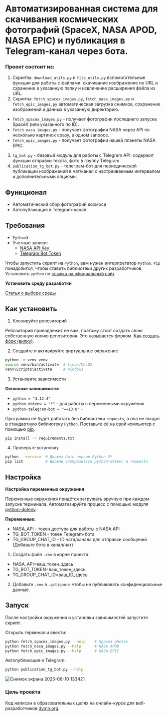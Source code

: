 # Автоматизированная система для скачивания космических фотографий (SpaceX, NASA APOD, NASA EPIC) и публикация в Telegram-канал через бота.
### Проект состоит из:
1. Скрипты: `download_utils.py` и `file_utils.py` вспомогательные функции для работы с файлами: скачивание изображение по URL и схранение в указанную папку и извлечение расширения файла из URL.
2. Скрипты: `fetch_spacex_images.py`, `fetch_nasa_images.py` и `fetch_epic_images.py` автоматическая загрузка снимков, сохранение изображений и данных в указанную директорию.
- `fetch_spacex_images.py` - получает фотографии последнего запуска SpaceX (или указанного по ID).
- `fetch_nasa_images.py` - получает фотографии NASA через API по несколько картинок сразу, в одном запросе.
- `fetch_epic_images.py` - получает фотографии нашей планеты NASA EPIC.
3. `tg_bot.py` - базовый модуль для работы с Telegram API: содержит функции отправки текста, фото в группу Telegram.
4. `publication_tg_bot.py` - телеграм-бот для периодической публикации изображений в чат/канал с настраиваемым интервалом и дополнительными опциями.

## Функционал
- Автоматический сбор фотографий космоса
- Автопубликация в Telegram-канал


## Требования
- `Python3`
- Учетные записи:
    - [NASA API Key](https://api.nasa.gov/)
    - [Telegram Bot Token](https://way23.ru/регистрация-бота-в-telegram.html)

Чтобы запустить скрипт на `Python`, вам нужен интерпретатор `Python`. `Pip` понадобится, чтобы ставить библиотеки других разработчиков.
Установить `python` по [ссылка на официальный сайт](https://www.python.org/).

**Установить среду разработки**

[Статья о выборе среды](https://tproger.ru/articles/python-ide)

## Как установить
1. Клонируйте репозиторий

Репозиторий принадлежит не вам, поэтому стоит создать свою собственную копию репозитория. Это называется форком. [Как создать форк (вилку)](https://docs.github.com/ru/pull-requests/collaborating-with-pull-requests/working-with-forks/fork-a-repo).

2. Создайте и активируйте виртуальное окружение

```bash
python -m venv venv
source venv/bin/activate  # Linux/MacOS
venv\Scripts\activate     # Windows
```

3. Установите зависимости

**Основные зависимости:**
- `python = "3.12.4"`
- `python-dotenv = "*"` - для работы с переменными окружения
- `python-telegram-bot = "==13.0"` - 

Программа не будет работать без библиотеки `requests`, а она не входит в стандартную библиотеку `Python`. Поставьте её на свой компьютер с помощью [pip](https://dvmn.org/encyclopedia/pip/pip_basic_usage/).

```bash
pip install -r requirements.txt
```

4. Проверьте установку
```bash
python --version  # Должна быть версия Python 3*
pip list          # Должны отобразиться python-dotenv и requests
```

## Настройка

**Настройка переменных окружения**

Переменные окружения придётся загружать вручную при каждом запуске терминала. Автоматизируйте процесс с помощью модуля [python-dotenv](https://pypi.org/project/python-dotenv/0.9.1/).

**Переменные:**
- NASA_API - токен доступа для работы с NASA API
- TG_BOT_TOKEN - токен Telegram-бота
- TG_GROUP_CHAT_ID - ID чата/канала для отправки сообщений (Добавьте бота в канал/чат)

1. Создать файл `.env` в корне проекта:
- NASA_API=ваш_токен_здесь
- TG_BOT_TOKEN=ваш_токен_здесь
- TG_GROUP_CHAT_ID=ваш_ID_здесь

2. Добавьте `.env` в `.gitignore` чтобы не публиковать конфиденциальные данные.

## Запуск
После настройки окружения и установки зависимостей запустите скрипт.

Открыть терминал и ввести:
```bash
python fetch_spacex_images.py --help    # SpaceX photos
python fetch_nasa_images.py --help      # NASA APOD
python fetch_epic_images.py --help      # NASA EPIC
```

Автопубликация в Telegram:
```bash
python publication_tg_bot.py --help
```
![Снимок экрана 2025-06-10 133421](https://github.com/user-attachments/assets/ae06d403-aff3-47ab-b55d-0c2bb8d7cf23)


### Цель проекта

Код написан в образовательных целях на онлайн-курсе для веб-разработчиков [dvmn.org](https://dvmn.org/).
